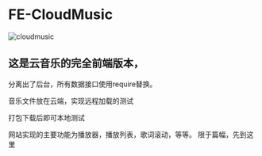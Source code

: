 # FE-CloudMusic

![cloudmusic](http://7xstax.com1.z0.glb.clouddn.com/home.png)

## 这是云音乐的完全前端版本，

分离出了后台，所有数据接口使用require替换。

音乐文件放在云端，实现远程加载的测试

打包下载后即可本地测试

网站实现的主要功能为播放器，播放列表，歌词滚动，等等。
限于篇幅，先到这里
